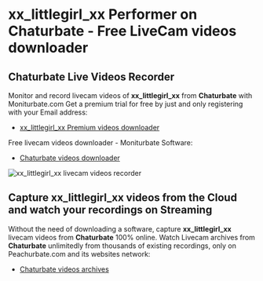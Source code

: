 # xx_littlegirl_xx Performer on Chaturbate - Free LiveCam videos downloader

## Chaturbate Live Videos Recorder

Monitor and record livecam videos of **xx_littlegirl_xx** from **Chaturbate** with Moniturbate.com
Get a premium trial for free by just and only registering with your Email address:
* [xx_littlegirl_xx Premium videos downloader](https://moniturbate.com/request-demo-licence-key.html)

Free livecam videos downloader - Moniturbate Software:
* [Chaturbate videos downloader](https://moniturbate.com/moniturbate-download-software.html)

![xx_littlegirl_xx livecam videos recorder](https://peachurnet.com/templates/moniturbate-software.png)


## Capture xx_littlegirl_xx videos from the Cloud and watch your recordings on Streaming

Without the need of downloading a software, capture **xx_littlegirl_xx** livecam videos from **Chaturbate** 100% online.
Watch Livecam archives from **Chaturbate** unlimitedly from thousands of existing recordings, only on Peachurbate.com and its websites network:
* [Chaturbate videos archives](https://peachurnet.com/)